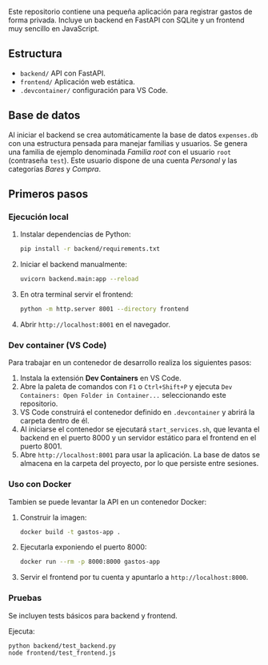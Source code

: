 Este repositorio contiene una pequeña aplicación para registrar gastos de forma privada. Incluye un backend en FastAPI con SQLite y un frontend muy sencillo en JavaScript.

## Estructura
- `backend/` API con FastAPI.
- `frontend/` Aplicación web estática.
- `.devcontainer/` configuración para VS Code.

## Base de datos
Al iniciar el backend se crea automáticamente la base de datos `expenses.db` con una estructura pensada para manejar familias y usuarios.
Se genera una familia de ejemplo denominada *Familia root* con el usuario `root` (contraseña `test`). Este usuario dispone de una cuenta *Personal* y las categorías *Bares* y *Compra*.

## Primeros pasos

### Ejecución local
1. Instalar dependencias de Python:
   ```bash
   pip install -r backend/requirements.txt
   ```
2. Iniciar el backend manualmente:
   ```bash
   uvicorn backend.main:app --reload
   ```
3. En otra terminal servir el frontend:
   ```bash
   python -m http.server 8001 --directory frontend
   ```
4. Abrir `http://localhost:8001` en el navegador.

### Dev container (VS Code)
Para trabajar en un contenedor de desarrollo realiza los siguientes pasos:
1. Instala la extensión **Dev Containers** en VS Code.
2. Abre la paleta de comandos con `F1` o `Ctrl+Shift+P` y ejecuta
   `Dev Containers: Open Folder in Container...` seleccionando este repositorio.
3. VS Code construirá el contenedor definido en `.devcontainer` y abrirá la
   carpeta dentro de él.
4. Al iniciarse el contenedor se ejecutará `start_services.sh`, que levanta el
   backend en el puerto 8000 y un servidor estático para el frontend en el
   puerto 8001.
5. Abre `http://localhost:8001` para usar la aplicación. La base de datos se
   almacena en la carpeta del proyecto, por lo que persiste entre sesiones.

### Uso con Docker
Tambien se puede levantar la API en un contenedor Docker:
1. Construir la imagen:
   ```bash
   docker build -t gastos-app .
   ```
2. Ejecutarla exponiendo el puerto 8000:
   ```bash
   docker run --rm -p 8000:8000 gastos-app
   ```
3. Servir el frontend por tu cuenta y apuntarlo a `http://localhost:8000`.

### Pruebas
Se incluyen tests básicos para backend y frontend.

Ejecuta:
```bash
python backend/test_backend.py
node frontend/test_frontend.js
```
